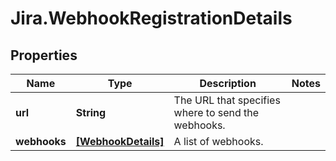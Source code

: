 # Jira.WebhookRegistrationDetails

## Properties

Name | Type | Description | Notes
------------ | ------------- | ------------- | -------------
**url** | **String** | The URL that specifies where to send the webhooks. | 
**webhooks** | [**[WebhookDetails]**](WebhookDetails.md) | A list of webhooks. | 


